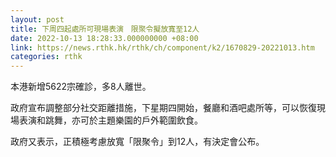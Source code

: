 ```yaml
---
layout: post
title: 下周四起處所可現場表演　限聚令擬放寬至12人
date: 2022-10-13 18:28:33.000000000 +08:00
link: https://news.rthk.hk/rthk/ch/component/k2/1670829-20221013.htm
categories: rthk
---
```


本港新增5622宗確診，多8人離世。

政府宣布調整部分社交距離措施，下星期四開始，餐廳和酒吧處所等，可以恢復現場表演和跳舞，亦可於主題樂園的戶外範圍飲食。

政府又表示，正積極考慮放寬「限聚令」到12人，有決定會公布。
